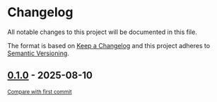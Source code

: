 # Changelog

All notable changes to this project will be documented in this file.

The format is based on [Keep a Changelog](http://keepachangelog.com/en/1.0.0/)
and this project adheres to [Semantic Versioning](http://semver.org/spec/v2.0.0.html).

<!-- insertion marker -->
## [0.1.0](https://github.com/tsypuk/aws-news/releases/tag/0.1.0) - 2025-08-10

<small>[Compare with first commit](https://github.com/tsypuk/aws-news/compare/67d5bb8348c9a38faecf22e0ee5a1141ac0af0d0...0.1.0)</small>

